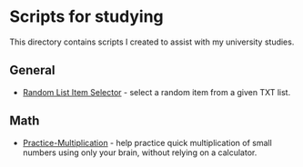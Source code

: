 # Scripts for studying

This directory contains scripts I created to assist with my university studies.

## General

- [Random List Item Selector](general/select-random-item.c) - select a random item
from a given TXT list.

## Math

- [Practice-Multiplication](math/Practice-Multiplication.ps1) - help practice
quick multiplication of small numbers using only your brain, without relying
on a calculator.
